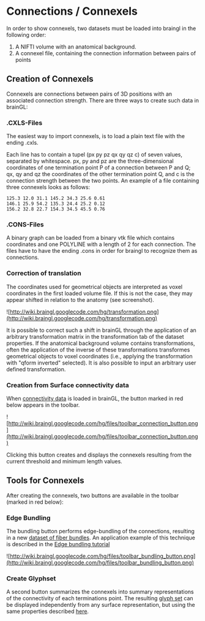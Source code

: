 # Connections / Connexels #

In order to show connexels, two datasets must be loaded into braingl in the following order:

  1. A NIFTI volume with an anatomical background.
  1. A connexel file, containing the connection information between pairs of points

## Creation of Connexels ##

Connexels are connections between pairs of 3D positions with an associated connection strength. There are three ways to create such data in brainGL:

### .CXLS-Files ###

The easiest way to import connexels, is to load a plain text file with the ending .cxls.

Each line has to contain a tupel (px py pz qx qy qz c) of seven values, separated by whitespace. px, py and pz are the three-dimensional coordinates of one termination point P of a connection between P and Q; qx, qy and qz the coordinates of the other termination point Q, and c is the connection strength between the two points. An example of a file containing three connexels looks as follows:

```
125.3 12.0 31.1 145.2 34.3 25.6 0.61
146.1 25.9 54.2 135.3 24.4 25.2 0.12
156.2 32.8 22.7 154.3 34.5 45.5 0.76
```

### .CONS-Files ###

A binary graph can be loaded from a binary vtk file which contains coordinates and one POLYLINE with a length of 2 for each connection. The files have to have the ending .cons in order for braingl to recognize them as connections.

### Correction of translation ###

The coordinates used for geometrical objects are interpreted as voxel coordinates in the first loaded volume file. If this is not the case, they may appear shifted in relation to the anatomy (see screenshot).

![http://wiki.braingl.googlecode.com/hg/transformation.png](http://wiki.braingl.googlecode.com/hg/transformation.png)

It is possible to correct such a shift in brainGL through the application of an arbitrary transformation matrix in the transformation tab of the dataset properties. If the anatomical background volume contains transformations, often the application of the inverse of these transformations transformes geometrical objects to voxel coordinates (i.e., applying the transformation with "qform inverted" selected). It is also possible to input an arbitrary user defined transformation.

### Creation from Surface connectivity data ###

When [connectivity data](SurfaceConnectivity.md) is loaded in brainGL, the button marked in red below appears in the toolbar.

![http://wiki.braingl.googlecode.com/hg/files/toolbar_connection_button.png](http://wiki.braingl.googlecode.com/hg/files/toolbar_connection_button.png)

Clicking this button creates and displays the connexels resulting from the current threshold and minimum length values.

## Tools for Connexels ##

After creating the connexels, two buttons are available in the toolbar (marked in red below):

### Edge Bundling ###

The bundling button performs edge-bundling of the connections, resulting in a new [dataset of fiber bundles](FiberBundles.md). An application example of this technique is described in the [Edge bundling tutorial](ConnectionBundling.md)

![http://wiki.braingl.googlecode.com/hg/files/toolbar_bundling_button.png](http://wiki.braingl.googlecode.com/hg/files/toolbar_bundling_button.png)

### Create Glyphset ###

A second button summarizes the connexels into summary representations of the connectivity of each terminations point. The resulting [glyph set](SurfaceConnectivity.md) can be displayed independently from any surface representation, but using the same properties described [here](SurfaceConnectivity.md).